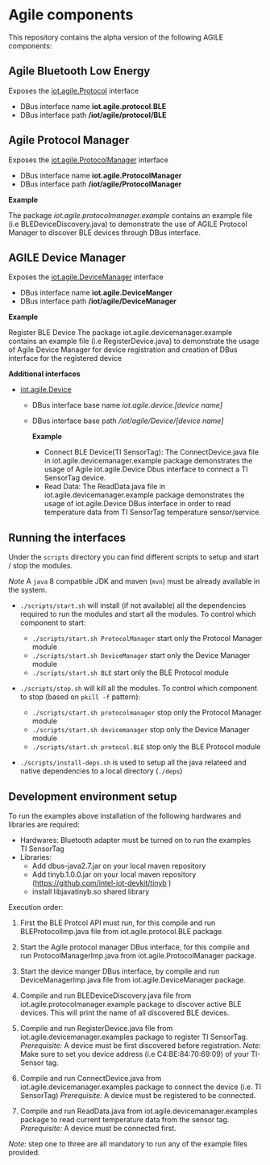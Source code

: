 
Agile components
===

This repository contains the alpha version of the following AGILE components:

Agile Bluetooth Low Energy
---

Exposes the [iot.agile.Protocol](http://agile-iot.github.io/agile-api-spec/docs/html/api.html#iot_agile_Protocol) interface

- DBus interface name **iot.agile.protocol.BLE**
- DBus interface path **/iot/agile/protocol/BLE**

Agile Protocol Manager
---

Exposes the [iot.agile.ProtocolManager](http://agile-iot.github.io/agile-api-spec/docs/html/api.html#iot_agile_ProtocolManager) interface

- DBus interface name **iot.agile.ProtocolManager**
- DBus interface path **/iot/agile/ProtocolManager**

**Example**

The package *iot.agile.protocolmanager.example* contains an example
file (i.e BLEDeviceDiscovery.java) to demonstrate the use of AGILE Protocol Manager to discover BLE devices through DBus interface.

AGILE Device Manager
---

Exposes the [iot.agile.DeviceManager](http://agile-iot.github.io/agile-api-spec/docs/html/api.html#iot_agile_DeviceManager) interface

- DBus interface name **iot.agile.DeviceManger**
- DBus interface path **/iot/agile/DeviceManager**

**Example**

Register BLE Device The package iot.agile.devicemanager.example contains an example file (i.e RegisterDevice.java) to demonstrate the usage of Agile Device Manager for device registration and creation of DBus interface for the registered device

**Additional interfaces**

- [iot.agile.Device](http://agile-iot.github.io/agile-api-spec/docs/html/api.html#iot_agile_Device)
  - DBus interface base name *iot.agile.device.[device name]*
  - DBus interface base path */iot/agile/Device/[device name]*

    **Example**

    - Connect BLE Device(TI SensorTag): The ConnectDevice.java file in iot.agile.devicemanager.example package demonstrates the usage of Agile iot.agile.Device Dbus interface to connect a TI SensorTag device.
    - Read Data: The ReadData.java file in iot.agile.devicemanager.example package demonstrates the usage of iot.agile.Device DBus interface in order to read temperature data from TI SensorTag temperature sensor/service.

Running the interfaces
---

Under the `scripts` directory you can find different scripts to setup and start / stop the modules.

*Note* A `java` 8 compatible JDK and maven (`mvn`) must be already available in the system.

- `./scripts/start.sh` will install (if not available) all the dependencies required to run the modules and start all the modules.
  To control which component to start:
  - `./scripts/start.sh ProtocolManager` start only the Protocol Manager module
  - `./scripts/start.sh DeviceManager` start only the Device Manager module
  - `./scripts/start.sh BLE` start only the BLE Protocol module

- `./scripts/stop.sh` will kill all the modules.
  To control which component to stop (based on `pkill -f` pattern):
  - `./scripts/start.sh protocolmanager` stop only the Protocol Manager module
  - `./scripts/start.sh devicemanager` stop only the Device Manager module
  - `./scripts/start.sh protocol.BLE` stop only the BLE Protocol module

-  `./scripts/install-deps.sh` is used to setup all the java relateed and native dependencies to a local directory (`./deps`)

Development environment setup
---

To run the examples above installation of the following hardwares and libraries are required:
- Hardwares:
      Bluetooth adapter must be turned on to run the examples  
      TI SensorTag
-  Libraries:
      - Add dbus-java2.7.jar on your local maven repository
      - Add tinyb.1.0.0.jar on your local maven repository
           (https://github.com/intel-iot-devkit/tinyb )
      - install libjavatinyb.so shared library  

Execution order:

1. First the BLE Protcol API must run, for this compile and run BLEProtocolImp.java file from iot.agile.protocol.BLE package.

2. Start the Agile protocol manager DBus interface, for this compile and run ProtocolManagerImp.java from iot.agile.ProtocolManager package.

3. Start the device manger DBus interface, by compile and run DeviceManagerImp.java file from iot.agile.DeviceManager package.

4. Compile and run BLEDeviceDiscovery.java file from iot.agile.protocolmanager.example package to discover active BLE devices. This will print the name of all discovered BLE devices.

5. Compile and run RegisterDevice.java file from iot.agile.devicemanager.examples package to register TI SensorTag.
*Prerequisite:* A device must be first discovered before registration.
*Note:* Make sure to set you device address (i.e C4:BE:84:70:69:09) of your TI-Sensor tag.

6. Compile and run ConnectDevice.java from iot.agile.devicemanager.examples package to connect the device (i.e. TI SensorTag)
*Prerequisite:* A device must be registered to be connected.

7. Compile and run ReadData.java from iot.agile.devicemanager.examples package to read current temperature data from the sensor tag.
*Prerequisite:* A device must be connected first.

*Note:* step one to three are all mandatory to run any of the example files provided.
